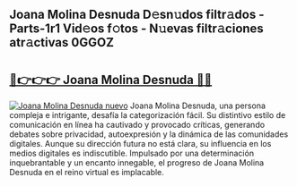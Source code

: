 ## Joana Molina Desnuda D𝚎sn𝚞dos filtr𝚊dos - Parts-1r1 Vid𝚎os f𝚘tos - N𝚞evas filtr𝚊ciones atr𝚊ctivas 0GGOZ

# <h2><a href="http://mb041m0.tromn.icu/?c=Joana+Molina+Desnuda">🔗👉👉👉 Joana Molina Desnuda 🔗🔗</a></h2>

[![Joana Molina Desnuda nuevo](https://i.imgur.com/pEAQMta.gif)](http://mb041m0.tromn.icu/?c=Joana+Molina+Desnuda)
Joana Molina Desnuda, una persona compleja e intrigante, desafía la categorización fácil. Su distintivo estilo de comunicación en línea ha cautivado y provocado críticas, generando debates sobre privacidad, autoexpresión y la dinámica de las comunidades digitales. Aunque su dirección futura no está clara, su influencia en los medios digitales es indiscutible. Impulsado por una determinación inquebrantable y un encanto innegable, el progreso de Joana Molina Desnuda en el reino virtual es implacable.
